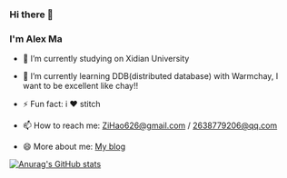 ### Hi there 👋

<!--
**ZiHao256/ZiHao256** is a ✨ _special_ ✨ repository because its `README.md` (this file) appears on your GitHub profile.
Here are some ideas to get you started:
-->

### I'm Alex Ma

- 🔭 I’m currently studying on Xidian University

- 🌱 I’m currently learning DDB(distributed database) with Warmchay, I want to be excellent like chay!!

- ⚡ Fun fact: i ❤️ stitch

- 📫 How to reach me: ZiHao626@gmail.com / 2638779206@qq.com

- 😄 More about me: [My blog](https://zihao256.github.io/)




[![Anurag's GitHub stats](https://github-readme-stats.vercel.app/api?ZiHao256=anuraghazra)](https://github.com/anuraghazra/github-readme-stats)

